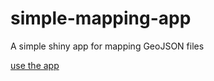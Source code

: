 # simple-mapping-app
A simple shiny app for mapping GeoJSON files 

[use the app](https://simonkassel.shinyapps.io/a_simple_mapping_app/)
